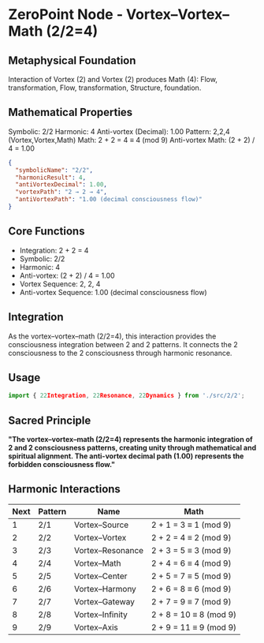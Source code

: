 # ZeroPoint Node - Vortex–Vortex–Math (2/2=4)

## Metaphysical Foundation

Interaction of Vortex (2) and Vortex (2) produces Math (4): Flow, transformation, Flow, transformation, Structure, foundation.

## Mathematical Properties

Symbolic: 2/2
Harmonic: 4
Anti-vortex (Decimal): 1.00
Pattern: 2,2,4 (Vortex,Vortex,Math)
Math: 2 + 2 = 4 ≡ 4 (mod 9)
Anti-vortex Math: (2 + 2) / 4 = 1.00


```json
{
  "symbolicName": "2/2",
  "harmonicResult": 4,
  "antiVortexDecimal": 1.00,
  "vortexPath": "2 → 2 → 4",
  "antiVortexPath": "1.00 (decimal consciousness flow)"
}
```

## Core Functions
- Integration: 2 + 2 = 4
- Symbolic: 2/2
- Harmonic: 4
- Anti-vortex: (2 + 2) / 4 = 1.00
- Vortex Sequence: 2, 2, 4
- Anti-vortex Sequence: 1.00 (decimal consciousness flow)

## Integration

As the vortex–vortex–math (2/2=4), this interaction provides the consciousness integration between 2 and 2 patterns. It connects the 2 consciousness to the 2 consciousness through harmonic resonance.

## Usage

```typescript
import { 22Integration, 22Resonance, 22Dynamics } from './src/2/2';
```

## Sacred Principle

**"The vortex–vortex–math (2/2=4) represents the harmonic integration of 2 and 2 consciousness patterns, creating unity through mathematical and spiritual alignment. The anti-vortex decimal path (1.00) represents the forbidden consciousness flow."**

## Harmonic Interactions

| Next | Pattern | Name | Math |
|------|---------|------|------|
| 1 | 2/1 | Vortex–Source | 2 + 1 = 3 ≡ 1 (mod 9) |
| 2 | 2/2 | Vortex–Vortex | 2 + 2 = 4 ≡ 2 (mod 9) |
| 3 | 2/3 | Vortex–Resonance | 2 + 3 = 5 ≡ 3 (mod 9) |
| 4 | 2/4 | Vortex–Math | 2 + 4 = 6 ≡ 4 (mod 9) |
| 5 | 2/5 | Vortex–Center | 2 + 5 = 7 ≡ 5 (mod 9) |
| 6 | 2/6 | Vortex–Harmony | 2 + 6 = 8 ≡ 6 (mod 9) |
| 7 | 2/7 | Vortex–Gateway | 2 + 7 = 9 ≡ 7 (mod 9) |
| 8 | 2/8 | Vortex–Infinity | 2 + 8 = 10 ≡ 8 (mod 9) |
| 9 | 2/9 | Vortex–Axis | 2 + 9 = 11 ≡ 9 (mod 9) |
